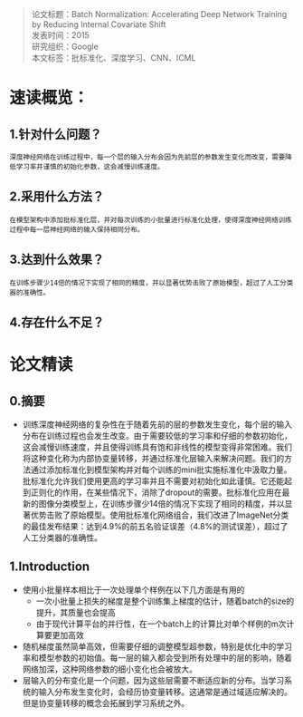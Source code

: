 >论文标题：Batch Normalization: Accelerating Deep Network Training by Reducing Internal Covariate Shift  
发表时间：2015  
研究组织：Google  
本文标签：批标准化、深度学习、CNN、ICML


# 速读概览：
## 1.针对什么问题？ 
    深度神经网络在训练过程中，每一个层的输入分布会因为先前层的参数发生变化而改变，需要降低学习率并谨慎的初始化参数，这会减慢训练速度。
## 2.采用什么方法？  
    在模型架构中添加批标准化层，并对每次训练的小批量进行标准化处理，使得深度神经网络训练过程中每一层神经网络的输入保持相同分布。
## 3.达到什么效果？  
    在训练步骤少14倍的情况下实现了相同的精度，并以显著优势击败了原始模型，超过了人工分类器的准确性。
## 4.存在什么不足？
    


# 论文精读
## 0.摘要
* 训练深度神经网络的复杂性在于随着先前的层的参数发生变化，每个层的输入分布在训练过程也会发生改变。由于需要较低的学习率和仔细的参数初始化，这会减慢训练速度，并且使得训练具有饱和非线性的模型变得非常困难。我们将这种变化称为内部协变量转移，并通过标准化层输入来解决问题。我们的方法通过添加标准化到模型架构并对每个训练的mini批实施标准化中汲取力量。批标准化允许我们使用更高的学习率并且不需要对初始化如此谨慎。它还能起到正则化的作用，在某些情况下，消除了dropout的需要。批标准化应用在最新的图像分类模型上，在训练步骤少14倍的情况下实现了相同的精度，并以显著优势击败了原始模型。使用批标准化网络组合，我们改进了ImageNet分类的最佳发布结果：达到4.9%的前五名验证误差（4.8%的测试误差），超过了人工分类器的准确性。

## 1.Introduction
* 使用小批量样本相比于一次处理单个样例在以下几方面是有用的
  * 一次小批量上损失的梯度是整个训练集上梯度的估计，随着batch的size的提升，其质量也会提高
  * 由于现代计算平台的并行性，在一个batch上的计算比对单个样例的m次计算要更加高效
* 随机梯度虽然简单高效，但需要仔细的调整模型超参数，特别是优化中的学习率和模型参数的初始值。每一层的输入都会受到所有处理中的层的影响，随着网络加深，这种网络参数的细小变化也会被放大。
* 层输入的分布变化是一个问题，因为这些层需要不断适应新的分布。当学习系统的输入分布发生变化时，会经历协变量转移。这通常是通过域适应解决的。但是协变量转移的概念会拓展到学习系统之外。